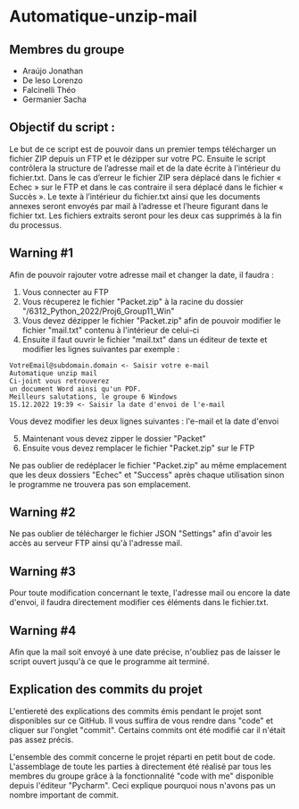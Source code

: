 # Automatique-unzip-mail
## Membres du groupe
- Araújo Jonathan
- De Ieso Lorenzo
- Falcinelli Théo
- Germanier Sacha

## Objectif du script :

Le but de ce script est de pouvoir dans un premier temps télécharger un fichier ZIP depuis un FTP et le dézipper sur votre PC. Ensuite le script contrôlera la structure de l’adresse mail et de la date écrite à l’intérieur du fichier.txt.
Dans le cas d’erreur le fichier ZIP sera déplacé dans le fichier « Echec » sur le FTP et dans le cas contraire il sera déplacé dans le fichier « Succès ».
Le texte à l’intérieur du fichier.txt ainsi que les documents annexes seront envoyés par mail à l’adresse et l’heure figurant dans le fichier txt.
Les fichiers extraits seront pour les deux cas supprimés à la fin du processus.


## Warning #1
Afin de pouvoir rajouter votre adresse mail et changer la date, il faudra : 
  1. Vous connecter au FTP
  2. Vous récuperez le fichier "Packet.zip" à la racine du dossier "/6312_Python_2022/Proj6_Group11_Win"
  3. Vous devez dézipper le fichier "Packet.zip" afin de pouvoir modifier le fichier "mail.txt" contenu à l'intérieur de celui-ci 
  4. Ensuite il faut ouvrir le fichier "mail.txt" dans un éditeur de texte et modifier les lignes suivantes par exemple :
```text
VotreEmail@subdomain.domain <- Saisir votre e-mail
Automatique unzip mail
Ci-joint vous retrouverez 
un document Word ainsi qu'un PDF.
Meilleurs salutations, le groupe 6 Windows
15.12.2022 19:39 <- Saisir la date d'envoi de l'e-mail
```
Vous devez modifier les deux lignes suivantes : l'e-mail et la date d'envoi

  5. Maintenant vous devez zipper le dossier "Packet"
  6. Ensuite vous devez remplacer le fichier "Packet.zip" sur le FTP

Ne pas oublier de redéplacer le fichier "Packet.zip" au même emplacement que les deux dossiers "Echec" et "Success"
après chaque utilisation sinon le programme ne trouvera pas son emplacement.

## Warning #2
Ne pas oublier de télécharger le fichier JSON "Settings" afin d'avoir les accès au serveur FTP ainsi qu'à l'adresse mail.

## Warning #3
Pour toute modification concernant le texte, l'adresse mail ou encore la date d'envoi, il faudra directement modifier
ces éléments dans le fichier.txt.

## Warning #4
Afin que la mail soit envoyé à une date précise, n'oubliez pas de laisser le script ouvert jusqu'à ce que le programme ait terminé.


## Explication des commits du projet

L'entiereté des explications des commits émis pendant le projet sont disponibles sur ce GitHub. Il vous suffira de vous rendre dans "code" et cliquer sur l'onglet "commit". Certains commits ont été modifié car il n'était pas assez précis.

L'ensemble des commit concerne le projet réparti en petit bout de code. 
L'assemblage de toute les parties à directement été réalisé par tous les membres du groupe grâce à la fonctionnalité "code with me"
disponible depuis l'éditeur "Pycharm". Ceci explique pourquoi nous n'avons pas un nombre important de commit.
